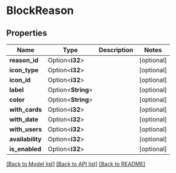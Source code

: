 # BlockReason

## Properties

Name | Type | Description | Notes
------------ | ------------- | ------------- | -------------
**reason_id** | Option<**i32**> |  | [optional]
**icon_type** | Option<**i32**> |  | [optional]
**icon_id** | Option<**i32**> |  | [optional]
**label** | Option<**String**> |  | [optional]
**color** | Option<**String**> |  | [optional]
**with_cards** | Option<**i32**> |  | [optional]
**with_date** | Option<**i32**> |  | [optional]
**with_users** | Option<**i32**> |  | [optional]
**availability** | Option<**i32**> |  | [optional]
**is_enabled** | Option<**i32**> |  | [optional]

[[Back to Model list]](../README.md#documentation-for-models) [[Back to API list]](../README.md#documentation-for-api-endpoints) [[Back to README]](../README.md)


